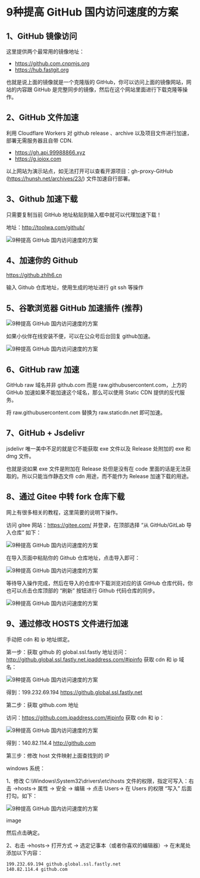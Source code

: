 # 9种提高 GitHub 国内访问速度的方案


## 1、GitHub 镜像访问

这里提供两个最常用的镜像地址：

-   https://github.com.cnpmjs.org
-   https://hub.fastgit.org

也就是说上面的镜像就是一个克隆版的 GitHub，你可以访问上面的镜像网站，网站的内容跟 GitHub 是完整同步的镜像，然后在这个网站里面进行下载克隆等操作。

## 2、GitHub 文件加速

利用 Cloudflare Workers 对 github release 、archive 以及项目文件进行加速，部署无需服务器且自带 CDN.

-   https://gh.api.99988866.xyz
-   https://g.ioiox.com

以上网站为演示站点，如无法打开可以查看开源项目：gh-proxy-GitHub (https://hunsh.net/archives/23/) 文件加速自行部署。

## 3、Github 加速下载

只需要复制当前 GitHub 地址粘贴到输入框中就可以代理加速下载！

地址：http://toolwa.com/github/

![9种提高 GitHub 国内访问速度的方案](https://p9.toutiaoimg.com/origin/tos-cn-i-qvj2lq49k0/119602c6168f4012a85e657126610ee7.png?from=pc)


## 4、加速你的 Github

https://github.zhlh6.cn

输入 Github 仓库地址，使用生成的地址进行 git ssh 等操作

## 5、谷歌浏览器 GitHub 加速插件 (推荐)

![9种提高 GitHub 国内访问速度的方案](https://p9.toutiaoimg.com/origin/tos-cn-i-qvj2lq49k0/098a6568efc7477ab7dc0885ce43cea8?from=pc)


如果小伙伴在线安装不便，可以在公众号后台回复 github加速。

![9种提高 GitHub 国内访问速度的方案](https://p9.toutiaoimg.com/origin/tos-cn-i-qvj2lq49k0/189d4952e903490d9f38a8fc6674d9d8?from=pc)


## 6、GitHub raw 加速

GitHub raw 域名并非 github.com 而是 raw.githubusercontent.com，上方的 GitHub 加速如果不能加速这个域名，那么可以使用 Static CDN 提供的反代服务。

将 raw.githubusercontent.com 替换为 raw.staticdn.net 即可加速。

## 7、GitHub + Jsdelivr

jsdelivr 唯一美中不足的就是它不能获取 exe 文件以及 Release 处附加的 exe 和 dmg 文件。

也就是说如果 exe 文件是附加在 Release 处但是没有在 code 里面的话是无法获取的。所以只能当作静态文件 cdn 用途，而不能作为 Release 加速下载的用途。

## 8、通过 Gitee 中转 fork 仓库下载

网上有很多相关的教程，这里简要的说明下操作。

访问 gitee 网站：https://gitee.com/ 并登录，在顶部选择 “从 GitHub/GitLab 导入仓库” 如下：

![9种提高 GitHub 国内访问速度的方案](https://p9.toutiaoimg.com/origin/tos-cn-i-qvj2lq49k0/8309641b3380433fbb62338caf6feb63.png?from=pc)


在导入页面中粘贴你的 Github 仓库地址，点击导入即可：

![9种提高 GitHub 国内访问速度的方案](https://p9.toutiaoimg.com/origin/tos-cn-i-qvj2lq49k0/4de8dc2f78fd4e85be619c8191827de5.png?from=pc)


等待导入操作完成，然后在导入的仓库中下载浏览对应的该 GitHub 仓库代码，你也可以点击仓库顶部的 “刷新” 按钮进行 Github 代码仓库的同步。

![9种提高 GitHub 国内访问速度的方案](https://p9.toutiaoimg.com/origin/tos-cn-i-qvj2lq49k0/95fbf5c9ba36458eb2808e8a088cf079.png?from=pc)


## 9、通过修改 HOSTS 文件进行加速

手动把 cdn 和 ip 地址绑定。

第一步：获取 github 的 global.ssl.fastly 地址访问：http://github.global.ssl.fastly.net.ipaddress.com/#ipinfo 获取 cdn 和 ip 域名：

![9种提高 GitHub 国内访问速度的方案](https://p9.toutiaoimg.com/origin/tos-cn-i-qvj2lq49k0/6451b1d1c3044933a9b54e1679967f6d?from=pc)


得到：199.232.69.194 https://github.global.ssl.fastly.net

第二步：获取 github.com 地址

访问：https://github.com.ipaddress.com/#ipinfo 获取 cdn 和 ip：

![9种提高 GitHub 国内访问速度的方案](https://p9.toutiaoimg.com/origin/tos-cn-i-qvj2lq49k0/6810fd6c625044e99a89f5d6391d6538?from=pc)


得到：140.82.114.4 http://github.com

第三步：修改 host 文件映射上面查找到的 IP

windows 系统：

1、修改 C:\\Windows\\System32\\drivers\\etc\\hosts 文件的权限，指定可写入：右击 ->hosts-> 属性 -> 安全 -> 编辑 -> 点击 Users-> 在 Users 的权限 “写入” 后面打勾。如下：

![9种提高 GitHub 国内访问速度的方案](https://p9.toutiaoimg.com/origin/tos-cn-i-qvj2lq49k0/6cd130197d1c4b9f89fa017e0fefcac9?from=pc)

image

然后点击确定。

2、右击 ->hosts-> 打开方式 -> 选定记事本（或者你喜欢的编辑器）-> 在末尾处添加以下内容：

```
199.232.69.194 github.global.ssl.fastly.net
140.82.114.4 github.com
```
